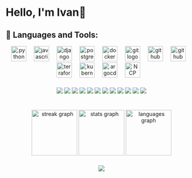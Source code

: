 ###
<!--
<div align="center">
  <img height="150" src="https://camo.githubusercontent.com/62da68eb62b1e5f175f7d1f0191dd89a653d7908feb22d37d4a0ab07365d6791/68747470733a2f2f6d656469612e67697068792e636f6d2f6d656469612f4d3967624264396e6244724f5475314d71782f67697068792e676966"  />
</div>
-->
###

<h1 align="left">Hello, I'm Ivan👋</h1>


<!--
As an IT developer, I will always be thinking of various ways to solve problems outside of development work and work collaboratively with team members to successfully complete projects.
-->


###


<!-- Update later
<div align="left">
  <img src="https://img.shields.io/static/v1?message=Gmail&logo=gmail&label=&color=D14836&logoColor=white&labelColor=&style=for-the-badge" height="35" alt="gmail logo"  />
  <img src="https://img.shields.io/static/v1?message=LinkedIn&logo=linkedin&label=&color=0077B5&logoColor=white&labelColor=&style=for-the-badge" height="35" alt="linkedin logo"  />
</div>
-->

###

## 🧰 Languages and Tools:

<!--
<p align="center">
  <a href="https://skillicons.dev">
    <img src="https://skillicons.dev/icons?i=py,js,django,vue,postgres,docker,git,github,kubernetes,docker" />
  </a>
</p>
-->

<!-- 
<div align="center">
<div style="background-color: #808080; border-radius: 12px; padding: 20px; width: 200px;" align="center">
  -->

<div align="center">
  <img src="https://cdn.jsdelivr.net/gh/devicons/devicon/icons/python/python-original.svg" height="40" alt="python logo"  />
  <img width="12" />
  <img src="https://cdn.jsdelivr.net/gh/devicons/devicon/icons/javascript/javascript-original.svg" height="40" alt="javascript logo"  />
  <img width="12" />
  <img src="https://noticon-static.tammolo.com/dgggcrkxq/image/upload/v1566919539/noticon/j2h9ud10ssbihscfqlwy.png" height="40" alt="django logo"  />
  <img width="12" />
  <img src="https://cdn.jsdelivr.net/gh/devicons/devicon/icons/postgresql/postgresql-original.svg" height="40" alt="postgresql logo"  />
  <img width="12" />
  <img src="https://cdn.jsdelivr.net/gh/devicons/devicon/icons/docker/docker-original.svg" height="40" alt="docker logo"  />
  <img width="12" />
  <img src="https://cdn.jsdelivr.net/gh/devicons/devicon/icons/git/git-original.svg" height="40" alt="git logo"  />
  <img width="12" />
  <img src="https://noticon-static.tammolo.com/dgggcrkxq/image/upload/v1567128822/noticon/osiivsvhnu4nt8doquo0.png" height="40" alt="github logo"  />
  <img width="12" />
  <img src="https://noticon-static.tammolo.com/dgggcrkxq/image/upload/v1673248072/noticon/uj1sljza7nnsj0lpilwk.png" height="40" alt="github actions logo"  />
  <img width="12" />
  <img src="https://cdn.jsdelivr.net/gh/devicons/devicon/icons/terraform/terraform-original.svg" height="40" alt="terraform logo"  />
  <img width="12" />
  <img src="https://noticon-static.tammolo.com/dgggcrkxq/image/upload/v1643226154/noticon/wdbbwmhayat3eptf80zb.png" height="40" alt="kubernetes logo"  />
  <img width="12" />
  <img src="https://cdn.jsdelivr.net/gh/devicons/devicon/icons/argocd/argocd-original.svg" height="40" alt="argocd logo"  />
  <img width="12" />
  <img src="https://noticon-static.tammolo.com/dgggcrkxq/image/upload/v1687004031/noticon/zepmlkjtdv81gu275myl.png" height="40" alt="NCP"  />
  <img width="12" />
</div>

###

###

<!--
  <img src="https://cdn.jsdelivr.net/gh/devicons/devicon/icons/vuejs/vuejs-original.svg" height="40" alt="vuejs logo"  />
  <img width="12" />
  <img src="https://cdn.jsdelivr.net/gh/devicons/devicon/icons/typescript/typescript-original.svg" height="40" alt="typescript logo"  />
  <img width="12" />
  <img src="https://cdn.jsdelivr.net/gh/devicons/devicon/icons/express/express-original.svg" height="30" alt="express logo"  />
  <img width="12" />
  <img src="https://cdn.jsdelivr.net/gh/devicons/devicon/icons/nodejs/nodejs-original.svg" height="30" alt="nodejs logo"  />
  <img width="12" />
  <img src="https://cdn.jsdelivr.net/gh/devicons/devicon/icons/react/react-original.svg" height="30" alt="react logo"  />
  <img width="12" />
  <img src="https://cdn.jsdelivr.net/gh/devicons/devicon/icons/html5/html5-original.svg" height="30" alt="html5 logo"  />
  <img width="12" />
  <img src="https://cdn.jsdelivr.net/gh/devicons/devicon/icons/css3/css3-original.svg" height="30" alt="css3 logo"  />
  <img width="12" /> 
  <img src="https://cdn.jsdelivr.net/gh/devicons/devicon/icons/amazonwebservices/amazonwebservices-original.svg" height="40" alt="amazonwebservices logo"  />
  <div width="12">
  <img src="https://cdn.jsdelivr.net/gh/devicons/devicon/icons/googlecloud/googlecloud-original.svg" height="40" alt="googlecloud logo"  />
  <img width="12" />
-->


###

###

<div align="center">
<img src="https://img.shields.io/badge/Python-3B3B3B?style=round&logo=python&logoColor=3776AB"/> 
<img src="https://img.shields.io/badge/JavaScript-3B3B3B?style=round&logo=javascript&logoColor=F7DF1E"/> 
<img src="https://img.shields.io/badge/django-3B3B3B?style=flat-square&logo=django&logoColor=white"/> 
<img src="https://img.shields.io/badge/PostgreSQL-3B3B3B?style=round&logo=postgresql&logoColor=4169E1"/> 
<img src="https://img.shields.io/badge/Docker-3B3B3B?style=round&logo=docker&logoColor=2496ED"/>
<img src="https://img.shields.io/badge/Git-3B3B3B?style=round&logo=git&logoColor=F05032"/>
<img src="https://img.shields.io/badge/Github-3B3B3B?style=round&logo=github&logoColor=F05032"/>
<img src="https://img.shields.io/badge/GithubActions-3B3B3B?style=round&logo=githubactions&logoColor=2088FF"/>
<img src="https://img.shields.io/badge/Terraform-3B3B3B?style=round&logo=terraform&logoColor=7B42BC"/>
<img src="https://img.shields.io/badge/Kubernetes-3B3B3B?style=round&logo=kubernetes&logoColor=326CE5"/>
<img src="https://img.shields.io/badge/ArgoCD-3B3B3B?style=round&logo=argo&logoColor=EF7B4D"/>
<img src="https://img.shields.io/badge/NaverCloud-3B3B3B?style=round&logo=naver&logoColor=03C75A"/>
</div>


<!--
<img src="https://img.shields.io/badge/Vue.js-3B3B3B?style=round&logo=vuedotjs&logoColor=4FC08D"/>
<img src="https://img.shields.io/badge/Express.js-3B3B3B?style=round&logo=express&logoColor=000000"/>
<img src="https://img.shields.io/badge/Node.js-3B3B3B?style=round&logo=nodedotjs&logoColor=339933"/>
<img src="https://img.shields.io/badge/TypeScript-3B3B3B?style=round&logo=typescript&logoColor=3178C6"/>
<img src="https://img.shields.io/badge/React.js-3B3B3B?style=round&logo=React&logoColor=61DAFB"/>
<img src="https://img.shields.io/badge/C-3B3B3B?style=round&logo=c&logoColor=A8B9CC"/>
<img src="https://img.shields.io/badge/Three.js-3B3B3B?style=round&logo=threedotjs&logoColor=000000"/>
<img src="https://img.shields.io/badge/Flask-3B3B3B?style=round&logo=Flask&logoColor=000000"/>
<img src="https://img.shields.io/badge/MongoDB-3B3B3B?style=round&logo=mongodb&logoColor=47A248"/>
<img src="https://img.shields.io/badge/Sequelize-3B3B3B?style=round&logo=sequelize&logoColor=52B0E7"/>
<img src="https://img.shields.io/badge/MySQL-3B3B3B?style=round&logo=mysql&logoColor=4479A1"/>
<img src="https://img.shields.io/badge/Notion-3B3B3B?style=round&logo=notion&logoColor=000000"/>
<img src="https://img.shields.io/badge/Slack-3B3B3B?style=round&logo=Slack&logoColor=4A154B"/>
<img src="https://img.shields.io/badge/GitHub-3B3B3B?style=round&logo=github&logoColor=181717"/>
<img src="https://img.shields.io/badge/AWS-3B3B3B?style=round&logo=amazonaws&logoColor=F7DF1E"/>
<img src="https://img.shields.io/badge/GCP-3B3B3B?style=round&logo=googlecloud&logoColor=4285F4"/>
-->




###

<!--
<h3 align="left">🔥   My Stats :</h3>
-->

###

<br clear="both">

<div align="center">
  <img src="https://streak-stats.demolab.com?user=IvaninITworld&locale=en&mode=daily&theme=dark&hide_border=false&border_radius=5&order=3" height="120" alt="streak graph"  />
  <img src="https://github-readme-stats.vercel.app/api?username=IvaninITworld&hide_title=false&hide_rank=true&show_icons=true&include_all_commits=true&count_private=true&disable_animations=false&theme=dracula&locale=en&hide_border=false&order=1" height="120" alt="stats graph"  />
  <img src="https://github-readme-stats.vercel.app/api/top-langs?username=IvaninITworld&locale=en&hide_title=false&layout=compact&card_width=320&langs_count=6&theme=dracula&hide_border=false&order=2" height="120" alt="languages graph"  />
</div>

###

<div align="center">
  <img src="https://visitor-badge.laobi.icu/badge?page_id=IvaninITworld.IvaninITworld&"  />
</div>

###

###

<!--
## 🏆 Achievements & Certifications

- <h3 style="color:cyan"> [Certified] CS50x</h3> 
  Online computer science course provided by Harvard University [Harvard X], May 11, 2023

- <h3 style="color:cyan"> [Certified] ADsP</h3> 
  Advanced Data Analytics Semi-Professional, June 16, 2023
  
- <h3 style="color:cyan"> [Certified] SQLD</h3> 
  Structured Query Language Developer, July 8, 2023
-->

